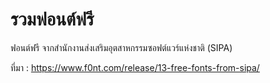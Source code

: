 # รวมฟอนต์ฟรี
  ฟอนต์ฟรี จากสำนักงานส่งเสริมอุตสาหกรรมซอฟต์แวร์แห่งชาติ (SIPA)

  ที่มา : https://www.f0nt.com/release/13-free-fonts-from-sipa/
